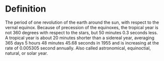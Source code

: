 # Definition

The period of one revolution of the earth around the sun, with respect
to the vernal equinox. Because of precession of the equinoxes, the
tropical year is not 360 degrees with respect to the stars, but 50
minutes 0.3 seconds less. A tropical year is about 20 minutes shorter
than a sidereal year, averaging 365 days 5 hours 48 minutes 45.68
seconds in 1955 and is increasing at the rate of 0.005305 second
annually. Also called astronomical, equinoctial, natural, or solar year.
